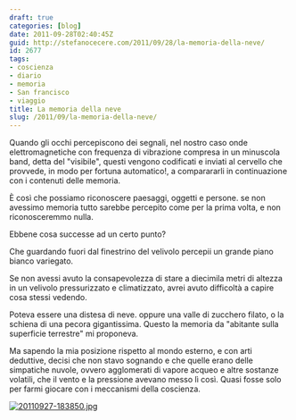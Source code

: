 ```yaml
---
draft: true
categories: [blog]
date: 2011-09-28T02:40:45Z
guid: http://stefanocecere.com/2011/09/28/la-memoria-della-neve/
id: 2677
tags:
- coscienza
- diario
- memoria
- San francisco
- viaggio
title: La memoria della neve
slug: /2011/09/la-memoria-della-neve/
---
```


Quando gli occhi percepiscono dei segnali, nel nostro caso onde elettromagnetiche con frequenza di vibrazione compresa in un minuscola band, detta del "visibile", questi vengono codificati e inviati al cervello che provvede, in modo per fortuna automatico!, a comparararli in continuazione con i contenuti delle memoria.
  
È così che possiamo riconoscere paesaggi, oggetti e persone. se non avessimo memoria tutto sarebbe percepito come per la prima volta, e non riconosceremmo nulla.
  
Ebbene cosa successe ad un certo punto?
  
Che guardando fuori dal finestrino del velivolo percepii un grande piano bianco variegato.
  
Se non avessi avuto la consapevolezza di stare a diecimila metri di altezza in un velivolo pressurizzato e climatizzato, avrei avuto difficoltà a capire cosa stessi vedendo.
  
Poteva essere una distesa di neve. oppure una valle di zucchero filato, o la schiena di una pecora gigantissima. Questo la memoria da "abitante sulla superficie terrestre" mi proponeva.
  
Ma sapendo la mia posizione rispetto al mondo esterno, e con arti deduttive, decisi che non stavo sognando e che quelle erano delle simpatiche nuvole, ovvero agglomerati di vapore acqueo e altre sostanze volatili, che il vento e la pressione avevano messo lì così. Quasi fosse solo per farmi giocare con i meccanismi della coscienza.

[<img src="http://stefanocecere.com/wp-content/uploads/sites/3/2011/09/20110927-183850.jpg" alt="20110927-183850.jpg" class="alignnone size-full" />](http://stefanocecere.com/wp-content/uploads/sites/3/2011/09/20110927-183850.jpg)